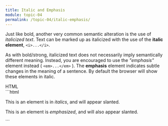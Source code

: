 ```yaml
---
title: Italic and Emphasis
module: topic-04
permalink: /topic-04/italic-emphasis/
---
```


<div class="divider-heading"></div>

Just like bold, another very common semantic alteration is the use of _italicized text_. Text can be marked up as italicized with the use of the **italic element**, `<i>...</i>`.

As with bold/strong, italicized text does not necessarily imply semantically different meaning. Instead, you are encouraged to use the _"emphasis"_ element instead ( `<em>...</em>` ). The **emphasis** element indicates subtle changes in the meaning of a sentence. By default the browser will show these elements in italic.


<div id="code-heading">HTML</div>
```html
<p>This is an element is in <i>italics</i>, and will appear slanted.</p>

<p>This is an element is <em>emphasized</em>, and will also appear slanted.</p>
```


<div class="codepen-embed">
  <p data-height="400" data-theme-id="30567" data-slug-hash="rGOPKj" data-default-tab="html,result" data-user="Media-Ed-Online" data-pen-title="Semantic HTML , Bold and Strong" class="codepen"></a>
</div>
